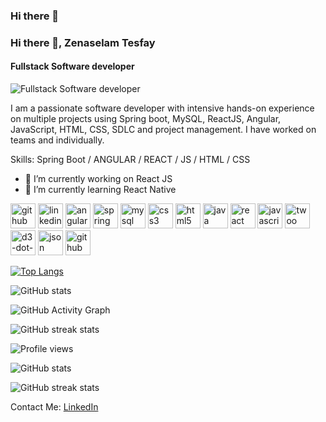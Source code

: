 ### Hi there 👋

<!--
**zenaselam/zenaselam** is a ✨ _special_ ✨ repository because its `README.md` (this file) appears on your GitHub profile.
Here are some ideas to get you started:
- 🔭 I’m currently working on : ReactJS
- 🌱 I’m currently learning : React Native
- 👯 I’m looking to collaborate on ...
- 🤔 I’m looking for help with ...
- 💬 Ask me about ...
- 📫 How to reach me: ...
- 😄 Pronouns: ...
- ⚡ Fun fact: ...
-->

### Hi there 👋, Zenaselam Tesfay
#### Fullstack Software developer
![Fullstack Software developer](https://arturssmirnovs.github.io/github-profile-readme-generator/images/banner.png)

I am a passionate software developer with intensive hands-on experience on multiple projects using Spring boot, MySQL, ReactJS, Angular, JavaScript, HTML, CSS, SDLC and project management. I have worked on teams and individually.    

Skills: Spring Boot / ANGULAR / REACT / JS / HTML / CSS

- 🔭 I’m currently working on React JS 
- 🌱 I’m currently learning React Native 


[<img src='https://cdn.jsdelivr.net/npm/simple-icons@3.0.1/icons/github.svg' alt='github' height='40'>](https://github.com/zenaselam)  [<img src='https://cdn.jsdelivr.net/npm/simple-icons@3.0.1/icons/linkedin.svg' alt='linkedin' height='40'>](https://www.linkedin.com/in/zenaselam-tesfay-aa6a6085/)  [<img src='https://cdn.jsdelivr.net/npm/simple-icons@3.0.1/icons/angular.svg' alt='angular' height='40'>](https://angular.io/)  [<img src='https://cdn.jsdelivr.net/npm/simple-icons@3.0.1/icons/spring.svg' alt='spring' height='40'>](https://spring.io/)  [<img src='https://cdn.jsdelivr.net/npm/simple-icons@3.0.1/icons/mysql.svg' alt='mysql' height='40'>](https://www.mysql.com/)  [<img src='https://cdn.jsdelivr.net/npm/simple-icons@3.0.1/icons/css3.svg' alt='css3' height='40'>](https://www.w3schools.com/css/)  [<img src='https://cdn.jsdelivr.net/npm/simple-icons@3.0.1/icons/html5.svg' alt='html5' height='40'>](https://www.w3.org/html/)  [<img src='https://cdn.jsdelivr.net/npm/simple-icons@3.0.1/icons/java.svg' alt='java' height='40'>](https://www.java.com/)  [<img src='https://cdn.jsdelivr.net/npm/simple-icons@3.0.1/icons/react.svg' alt='react' height='40'>](https://reactjs.org/)  [<img src='https://cdn.jsdelivr.net/npm/simple-icons@3.0.1/icons/javascript.svg' alt='javascript' height='40'>](https://developer.mozilla.org/en-US/docs/Web/JavaScript)  [<img src='https://cdn.jsdelivr.net/npm/simple-icons@3.0.1/icons/twoo.svg' alt='twoo' height='40'>](https://www.typescriptlang.org/)  [<img src='https://cdn.jsdelivr.net/npm/simple-icons@3.0.1/icons/d3-dot-js.svg' alt='d3-dot-js' height='40'>](https://d3js.org/)  [<img src='https://cdn.jsdelivr.net/npm/simple-icons@3.0.1/icons/json.svg' alt='json' height='40'>](https://www.json.org/)  [<img src='https://cdn.jsdelivr.net/npm/simple-icons@3.0.1/icons/github.svg' alt='github' height='40'>](https://github.com/)  

[![Top Langs](https://github-readme-stats.vercel.app/api/top-langs/?username=zenaselam)](https://github.com/anuraghazra/github-readme-stats)

![GitHub stats](https://github-readme-stats.vercel.app/api?username=zenaselam&show_icons=true&count_private=true)  

![GitHub Activity Graph](https://activity-graph.herokuapp.com/graph?username=zenaselam)  

![GitHub streak stats](https://streak-stats.demolab.com/?user=zenaselam)  

![Profile views](https://gpvc.arturio.dev/zenaselam)  

![GitHub stats](https://github-readme-stats.vercel.app/api?username=zenaselam&show_icons=true&count_private=true)  

<!--
![GitHub Activity Graph](https://activity-graph.herokuapp.com/graph?username=zenaselam)  

![Profile views](https://gpvc.arturio.dev/zenaselam)  
-->

![GitHub streak stats](https://streak-stats.demolab.com/?user=zenaselam)  


Contact Me:
[LinkedIn](https://www.linkedin.com/in/zenaselam-tesfay-aa6a6085/)

